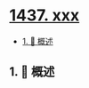# [1437. xxx](https://github.com/Tdahuyou/TNotes.leetcode/tree/main/notes/1437.%20xxx)

<!-- region:toc -->

- [1. 📝 概述](#1--概述)

<!-- endregion:toc -->

## 1. 📝 概述
